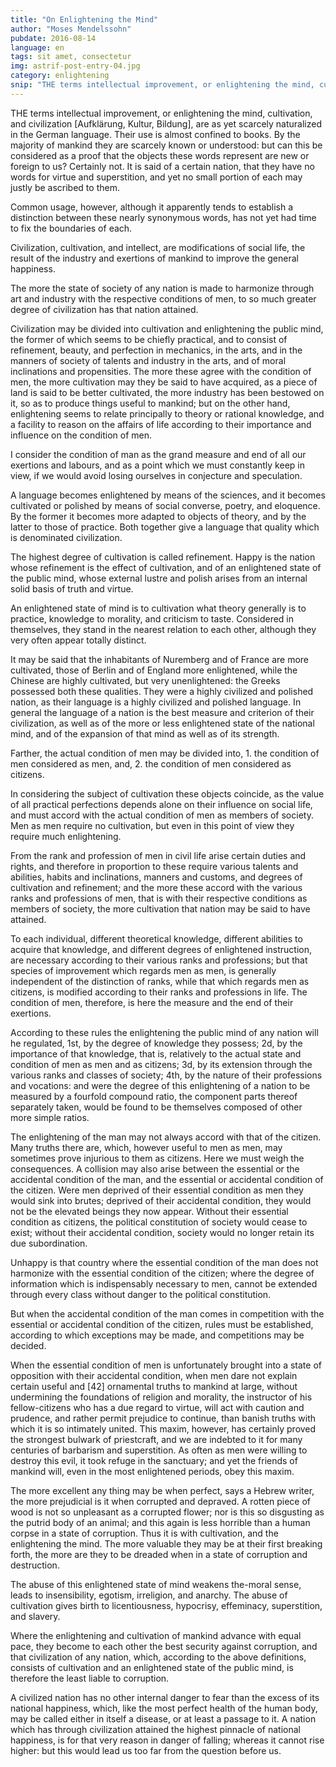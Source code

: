 ```yaml
---
title: "On Enlightening the Mind"
author: "Moses Mendelssohn"
pubdate: 2016-08-14
language: en
tags: sit amet, consectetur
img: astrif-post-entry-04.jpg
category: enlightening
snip: "THE terms intellectual improvement, or enlightening the mind, cultivation, and civilization [Aufklärung, Kultur, Bildung], are as yet scarcely naturalized in the German language."
---
```



THE terms intellectual improvement, or enlightening the mind, cultivation, and civilization [Aufklärung, Kultur, Bildung], are as yet scarcely naturalized in the German language. Their use is almost confined to books. By the majority of mankind they are scarcely known or understood: but can this be considered as a proof that the objects these words represent are new or foreign to us? Certainly not. It is said of a certain nation, that they have no words for virtue and superstition, and yet no small portion of each may justly be ascribed to them.

Common usage, however, although it apparently tends to establish a distinction between these nearly synonymous words, has not yet had time to fix the boundaries of each.

Civilization, cultivation, and intellect, are modifications of social life, the result of the industry and exertions of mankind to improve the general happiness.

The more the state of society of any nation is made to harmonize through art and industry with the respective conditions of men, to so much greater degree of civilization has that nation attained.

Civilization may be divided into cultivation and enlightening the public mind, the former of which seems to be chiefly practical, and to consist of refinement, beauty, and perfection in mechanics, in the arts, and in the manners of society of talents and industry in the arts, and of moral inclinations and propensities. The more these agree with the condition of men, the more cultivation may they be said to have acquired, as a piece of land is said to be better cultivated, the more industry has been bestowed on it, so as to produce things useful to mankind; but on the other hand, enlightening seems to relate principally to theory or rational knowledge, and a facility to reason on the affairs of life according to their importance and influence on the condition of men.

I consider the condition of man as the grand measure and end of all our exertions and labours, and as a point which we must constantly keep in view, if we would avoid losing ourselves in conjecture and speculation.

A language becomes enlightened by means of the sciences, and it becomes cultivated or polished by means of social converse, poetry, and eloquence. By the former it becomes more adapted to objects of theory, and by the latter to those of practice. Both together give a language that quality which is denominated civilization.

The highest degree of cultivation is called refinement. Happy is the nation whose refinement is the effect of cultivation, and of an enlightened state of the public mind, whose external lustre and polish arises from an internal solid basis of truth and virtue.

An enlightened state of mind is to cultivation what theory generally is to practice, knowledge to morality, and criticism to taste. Considered in themselves, they stand in the nearest relation to each other, although they very often appear totally distinct.

It may be said that the inhabitants of Nuremberg and of France are more cultivated, those of Berlin and of England more enlightened, while the Chinese are highly cultivated, but very unenlightened: the Greeks possessed both these qualities. They were a highly civilized and polished nation, as their language is a highly civilized and polished language. In general the language of a nation is the best measure and criterion of their civilization, as well as of the more or less enlightened state of the national mind, and of the expansion of that mind as well as of its strength.

Farther, the actual condition of men may be divided into, 1. the condition of men considered as men, and, 2. the condition of men considered as citizens.

In considering the subject of cultivation these objects coincide, as the value of all practical perfections depends alone on their influence on social life, and must accord with the actual condition of men as members of society. Men as men require no cultivation, but even in this point of view they require much enlightening.

From the rank and profession of men in civil life arise certain duties and rights, and therefore in proportion to these require various talents and abilities, habits and inclinations, manners and customs, and degrees of cultivation and refinement; and the more these accord with the various ranks and professions of men, that is with their respective conditions as members of society, the more cultivation that nation may be said to have attained.

To each individual, different theoretical knowledge, different abilities to acquire that knowledge, and different degrees of enlightened instruction, are necessary according to their various ranks and professions; but that species of improvement which regards men as men, is generally independent of the distinction of ranks, while that which regards men as citizens, is modified according to their ranks and professions in life. The condition of men, therefore, is here the measure and the end of their exertions.

According to these rules the enlightening the public mind of any nation will he regulated, 1st, by the degree of knowledge they possess; 2d, by the importance of that knowledge, that is, relatively to the actual state and condition of men as men and as citizens; 3d, by its extension through the various ranks and classes of society; 4th, by the nature of their professions and vocations: and were the degree of this enlightening of a nation to be measured by a fourfold compound ratio, the component parts thereof separately taken, would be found to be themselves composed of other more simple ratios.

The enlightening of the man may not always accord with that of the citizen. Many truths there are, which, however useful to men as men, may sometimes prove injurious to them as citizens. Here we must weigh the consequences. A collision may also arise between the essential or the accidental condition of the man, and the essential or accidental condition of the citizen. Were men deprived of their essential condition as men they would sink into brutes; deprived of their accidental condition, they would not be the elevated beings they now appear. Without their essential condition as citizens, the political constitution of society would cease to exist; without their accidental condition, society would no longer retain its due subordination.

Unhappy is that country where the essential condition of the man does not harmonize with the essential condition of the citizen; where the degree of information which is indispensably necessary to men, cannot be extended through every class without danger to the political constitution.

But when the accidental condition of the man comes in competition with the essential or accidental condition of the citizen, rules must be established, according to which exceptions may be made, and competitions may be decided.

When the essential condition of men is unfortunately brought into a state of opposition with their accidental condition, when men dare not explain certain useful and [42] ornamental truths to mankind at large, without undermining the foundations of religion and morality, the instructor of his fellow-citizens who has a due regard to virtue, will act with caution and prudence, and rather permit prejudice to continue, than banish truths with which it is so intimately united. This maxim, however, has certainly proved the strongest bulwark of priestcraft, and we are indebted to it for many centuries of barbarism and superstition. As often as men were willing to destroy this evil, it took refuge in the sanctuary; and yet the friends of mankind will, even in the most enlightened periods, obey this maxim.

The more excellent any thing may be when perfect, says a Hebrew writer, the more prejudicial is it when corrupted and depraved. A rotten piece of wood is not so unpleasant as a corrupted flower; nor is this so disgusting as the putrid body of an animal; and this again is less horrible than a human corpse in a state of corruption. Thus it is with cultivation, and the enlightening the mind. The more valuable they may be at their first breaking forth, the more are they to be dreaded when in a state of corruption and destruction.

The abuse of this enlightened state of mind weakens the-moral sense, leads to insensibility, egotism, irreligion, and anarchy. The abuse of cultivation gives birth to licentiousness, hypocrisy, effeminacy, superstition, and slavery.

Where the enlightening and cultivation of mankind advance with equal pace, they become to each other the best security against corruption, and that civilization of any nation, which, according to the above definitions, consists of cultivation and an enlightened state of the public mind, is therefore the least liable to corruption.

A civilized nation has no other internal danger to fear than the excess of its national happiness, which, like the most perfect health of the human body, may be called either in itself a disease, or at least a passage to it. A nation which has through civilization attained the highest pinnacle of national happiness, is for that very reason in danger of falling; whereas it cannot rise higher: but this would lead us too far from the question before us.

